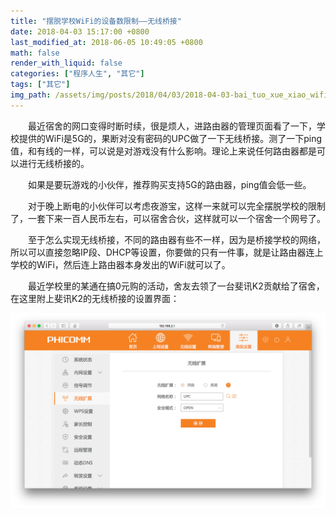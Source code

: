 ```yaml
---
title: "摆脱学校WiFi的设备数限制——无线桥接"
date: 2018-04-03 15:17:00 +0800
last_modified_at: 2018-06-05 10:49:05 +0800
math: false
render_with_liquid: false
categories: ["程序人生", "其它"]
tags: ["其它"]
img_path: /assets/img/posts/2018/04/03/2018-04-03-bai_tuo_xue_xiao_wifi_de_she_bei_shu_xian_zhi_wu_xian_qiao_jie/
---
```


&emsp;&emsp;最近宿舍的网口变得时断时续，很是烦人，进路由器的管理页面看了一下，学校提供的WiFi是5G的，果断对没有密码的UPC做了一下无线桥接。测了一下ping值，和有线的一样，可以说是对游戏没有什么影响。理论上来说任何路由器都是可以进行无线桥接的。

&emsp;&emsp;如果是要玩游戏的小伙伴，推荐购买支持5G的路由器，ping值会低一些。

&emsp;&emsp;对于晚上断电的小伙伴可以考虑夜游宝，这样一来就可以完全摆脱学校的限制了，一套下来一百人民币左右，可以宿舍合伙，这样就可以一个宿舍一个网号了。

&emsp;&emsp;至于怎么实现无线桥接，不同的路由器有些不一样，因为是桥接学校的网络，所以可以直接忽略IP段、DHCP等设置，你要做的只有一件事，就是让路由器连上学校的WiFi，然后连上路由器本身发出的WiFi就可以了。

&emsp;&emsp;最近学校里的某通在搞0元购的活动，舍友去领了一台斐讯K2贡献给了宿舍，在这里附上斐讯K2的无线桥接的设置界面：

![屏幕快照 2018-04-03 15.06.55.png][1]


  [1]: assets/img/posts/2018/04/03/2018-04-03-bai_tuo_xue_xiao_wifi_de_she_bei_shu_xian_zhi_wu_xian_qiao_jie/ping_mu_kuai_zhao_2018_04_0315.06.55.png